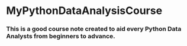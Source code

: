 # MyPythonDataAnalysisCourse

### This is a good course note created to aid every Python Data Analysts from beginners to advance.
